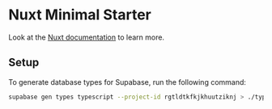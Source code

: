# Nuxt Minimal Starter

Look at the [Nuxt documentation](https://nuxt.com/docs/getting-started/introduction) to learn more.

## Setup

To generate database types for Supabase, run the following command:

```bash
supabase gen types typescript --project-id rgtldtkfkjkhuutziknj > ./types/database.types.ts
```